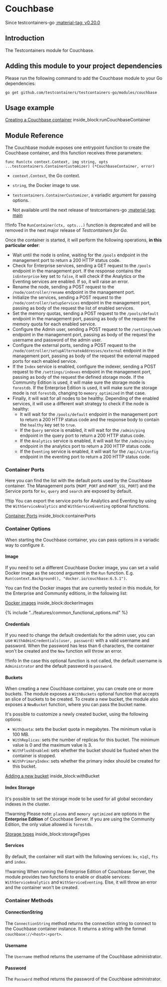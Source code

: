 # Couchbase

Since testcontainers-go <a href="https://github.com/testcontainers/testcontainers-go/releases/tag/v0.20.0"><span class="tc-version">:material-tag: v0.20.0</span></a>

## Introduction

The Testcontainers module for Couchbase.

## Adding this module to your project dependencies

Please run the following command to add the Couchbase module to your Go dependencies:

```
go get github.com/testcontainers/testcontainers-go/modules/couchbase
```

## Usage example

<!--codeinclude-->
[Creating a Couchbase container](../../modules/couchbase/examples_test.go) inside_block:runCouchbaseContainer
<!--/codeinclude-->

## Module Reference

The Couchbase module exposes one entrypoint function to create the Couchbase container, and this function receives three parameters:

```golang
func Run(ctx context.Context, img string, opts ...testcontainers.ContainerCustomizer) (*CouchbaseContainer, error)
```

- `context.Context`, the Go context.
- `string`, the Docker image to use.
- `testcontainers.ContainerCustomizer`, a variadic argument for passing options.

- Not available until the next release of testcontainers-go <a href="https://github.com/testcontainers/testcontainers-go"><span class="tc-version">:material-tag: main</span></a>

!!!info
    The `RunContainer(ctx, opts...)` function is deprecated and will be removed in the next major release of _Testcontainers for Go_.

Once the container is started, it will perform the following operations, **in this particular order**:

* Wait until the node is online, waiting for the `/pools` endpoint in the management port to return a 200 HTTP status code.
* Check for Enterprise services, sending a GET request to the `/pools` endpoint in the management port. If the response contains the `isEnterprise` key set to `false`, it will check if the Analytics or the Eventing services are enabled. If so, it will raise an error.
* Rename the node, sending a POST request to the `/node/controller/rename` endpoint in the management port.
* Initialize the services, sending a POST request to the `/node/controller/setupServices` endpoint in the management port, passing as body of the request the list of enabled services.
* Set the memory quotas, sending a POST request to the `/pools/default` endpoint in the management port, passing as body of the request the memory quota for each enabled service.
* Configure the Admin user, sending a POST request to the `/settings/web` endpoint in the management port, passing as body of the request the username and password of the admin user.
* Configure the external ports, sending a POST request to the `/node/controller/setupAlternateAddresses/external` endpoint in the management port, passing as body of the request the external mapped ports for each enabled service.
* If the `Index` service is enabled, configure the indexer, sending a POST request to the `/settings/indexes` endpoint in the management port, passing as body of the request the defined storage mode. If the Community Edition is used, it will make sure the storage mode is `forestdb`. If the Enterprise Edition is used, it will make sure the storage mode is not `forestdb`, changing to `memory_optimized` in that case.
* Finally, it will wait for all nodes to be healthy. Depending of the enabled services, it will use a different wait strategy to check if the node is healthy:
	- It will wait for the `/pools/default` endpoint in the management port to return a 200 HTTP status code and the response body to contain the `healthy` key set to `true`.
	- If the `Query` service is enabled, it will wait for the `/admin/ping` endpoint in the query port to return a 200 HTTP status code.
	- If the `Analytics` service is enabled, it will wait for the `/admin/ping` endpoint in the analytics port to return a 200 HTTP status code.
	- If the `Eventing` service is enabled, it will wait for the `/api/v1/config` endpoint in the eventing port to return a 200 HTTP status code.

### Container Ports

Here you can find the list with the default ports used by the Couchbase container. The Management ports (`MGMT_PORT` and `MGMT_SSL_PORT`) and the Service ports for `kv`, `query` and `search` are exposed by default.

!!!tip
	You can export the service ports for Analytics and Eventing by using the `WithServiceAnalytics` and `WithServiceEventing` optional functions.

<!--codeinclude-->
[Container Ports](../../modules/couchbase/couchbase.go) inside_block:containerPorts
<!--/codeinclude-->

### Container Options

When starting the Couchbase container, you can pass options in a variadic way to configure it.

#### Image

If you need to set a different Couchbase Docker image, you can set a valid Docker image as the second argument in the `Run` function.
E.g. `Run(context.Background(), "docker.io/couchbase:6.5.1")`.

You can find the Docker images that are currently tested in this module, for the Enterprise and Community editions, in the following list:

<!--codeinclude-->
[Docker images](../../modules/couchbase/couchbase_test.go) inside_block:dockerImages
<!--/codeinclude-->

{% include "../features/common_functional_options.md" %}

#### Credentials

If you need to change the default credentials for the admin user, you can use `WithAdminCredentials(user, password)` with a valid username and password.
When the password has less than 6 characters, the container won't be created and the `New` function will throw an error.

!!!info
	In the case this optional function is not called, the default username is `Administrator` and the default password is `password`.

#### Buckets

When creating a new Couchbase container, you can create one or more buckets. The module exposes a `WithBuckets` optional function that accepts an slice of buckets to be created.
To create a new bucket, the module also exposes a `NewBucket` function, where you can pass the bucket name.

It's possible to customize a newly created bucket, using the following options:

- `WithQuota`: sets the bucket quota in megabytes. The minimum value is 100 MB.
- `WithReplicas`: sets the number of replicas for this bucket. The minimum value is 0 and the maximum value is 3.
- `WithFlushEnabled`: sets whether the bucket should be flushed when the container is stopped.
- `WithPrimaryIndex`: sets whether the primary index should be created for this bucket.

<!--codeinclude-->
[Adding a new bucket](../../modules/couchbase/couchbase_test.go) inside_block:withBucket
<!--/codeinclude-->

#### Index Storage

It's possible to set the storage mode to be used for all global secondary indexes in the cluster.

!!!warning
	Please note: `plasma` and `memory optimized` are options in the **Enterprise Edition** of Couchbase Server. If you are using the Community Edition, the only value allowed is `forestdb`.

<!--codeinclude-->
[Storage types](../../modules/couchbase/storage_mode.go) inside_block:storageTypes
<!--/codeinclude-->

#### Services

By default, the container will start with the following services: `kv`, `n1ql`, `fts` and `index`.

!!!warning
	When running the Enterprise Edition of Couchbase Server, the module provides two functions to enable or disable services:
	`WithServiceAnalytics` and `WithServiceEventing`. Else, it will throw an error and the container won't be created.

### Container Methods

#### ConnectionString

The `ConnectionString` method returns the connection string to connect to the Couchbase container instance. 
It returns a string with the format `couchbase://<host>:<port>`.

#### Username

The `Username` method returns the username of the Couchbase administrator. 

#### Password

The `Password` method returns the password of the Couchbase administrator.
